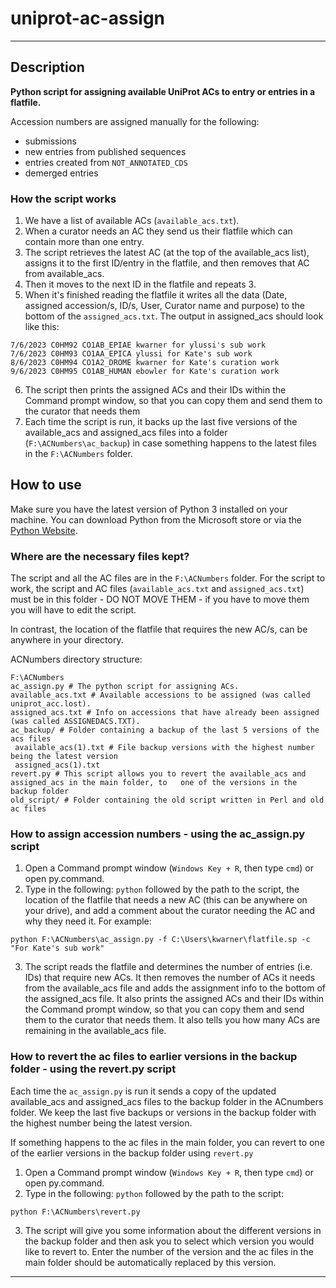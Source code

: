 # uniprot-ac-assign

---

## Description

**Python script for assigning available UniProt ACs to entry or entries in a flatfile.**

Accession numbers are assigned manually for the following:

- submissions
- new entries from published sequences
- entries created from `NOT_ANNOTATED_CDS`
- demerged entries

### How the script works

1. We have a list of available ACs (`available_acs.txt`).
2. When a curator needs an AC they send us their flatfile which can contain more than one entry.
3. The script retrieves the latest AC (at the top of the available_acs list), assigns it to the first ID/entry in the flatfile, and then removes that AC from available_acs.
4. Then it moves to the next ID in the flatfile and repeats 3.
5. When it's finished reading the flatfile it writes all the data (Date, assigned accession/s, ID/s, User, Curator name and purpose) to the bottom of the `assigned_acs.txt`. The output in assigned_acs should look like this:

```
7/6/2023 C0HM92 CO1AB_EPIAE kwarner for ylussi's sub work
7/6/2023 C0HM93 CO1AA_EPICA ylussi for Kate's sub work
8/6/2023 C0HM94 CO1A2_DROME kwarner for Kate's curation work
9/6/2023 C0HM95 CO1AB_HUMAN ebowler for Kate's curation work
```

6. The script then prints the assigned ACs and their IDs within the Command prompt window, so that you can copy them and send them to the curator that needs them
7. Each time the script is run, it backs up the last five versions of the available_acs and assigned_acs files into a folder (`F:\ACNumbers\ac_backup`) in case something happens to the latest files in the `F:\ACNumbers` folder.

## How to use

Make sure you have the latest version of Python 3 installed on your machine. You can download Python from the Microsoft store or via the [Python Website](https://www.python.org/downloads/).

### Where are the necessary files kept?

The script and all the AC files are in the `F:\ACNumbers` folder.
For the script to work, the script and AC files (`available_acs.txt` and `assigned_acs.txt`) must be in this folder - DO NOT MOVE THEM - if you have to move them you will have to edit the script.

In contrast, the location of the flatfile that requires the new AC/s, can be anywhere in your directory.

ACNumbers directory structure:
```
F:\ACNumbers
ac_assign.py # The python script for assigning ACs.
available_acs.txt # Available accessions to be assigned (was called uniprot_acc.lost).
assigned_acs.txt # Info on accessions that have already been assigned (was called ASSIGNEDACS.TXT).
ac_backup/ # Folder containing a backup of the last 5 versions of the acs files
 available_acs(1).txt # File backup versions with the highest number being the latest version
 assigned_acs(1).txt
revert.py # This script allows you to revert the available_acs and assigned_acs in the main folder, to   one of the versions in the backup folder
old_script/ # Folder containing the old script written in Perl and old ac files
```

### How to assign accession numbers - using the ac_assign.py script

1. Open a Command prompt window (`Windows Key + R`, then type `cmd`) or open py.command.
2. Type in the following: `python` followed by the path to the script, the location of the flatfile that needs a new AC (this can be anywhere on your drive), and add a comment about the curator needing the AC and why they need it. For example:

```
python F:\ACNumbers\ac_assign.py -f C:\Users\kwarner\flatfile.sp -c "For Kate's sub work"
```

3. The script reads the flatfile and determines the number of entries (i.e. IDs) that require new ACs. It then removes the number of ACs it needs from the available_acs file and adds the assignment info to the bottom of the assigned_acs file. It also prints the assigned ACs and their IDs within the Command prompt window, so that you can copy them and send them to the curator that needs them. It also tells you how many ACs are remaining in the available_acs file.

### How to revert the ac files to earlier versions in the backup folder - using the revert.py script

Each time the `ac_assign.py` is run it sends a copy of the updated available_acs and assigned_acs files to the backup folder in the ACnumbers folder. We keep the last five backups or versions in the backup folder with the highest number being the latest version. 

If something happens to the ac files in the main folder, you can revert to one of the earlier versions in the backup folder using `revert.py` 

1. Open a Command prompt window (`Windows Key + R`, then type `cmd`) or open py.command.
2. Type in the following: `python` followed by the path to the script:

```
python F:\ACNumbers\revert.py
```
3. The script will give you some information about the different versions in the backup folder and then ask you to select which version you would like to revert to. Enter the number of the version and the ac files in the main folder should be automatically replaced by this version. 
---

